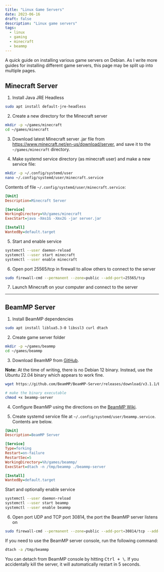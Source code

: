 ```yaml
---
title: "Linux Game Servers"
date: 2023-06-16
draft: false
description: "Linux game servers"
tags:
  - linux
  - gaming
  - minecraft
  - beammp
---
```


A quick guide on installing various game servers on Debian. As I write more 
guides for installing different game servers, this page may be split up into
multiple pages.

## Minecraft Server

1. Install Java JRE Headless

```bash
sudo apt install default-jre-headless
```

2. Create a new directory for the Minecraft server

```bash
mkdir -p ~/games/minecraft
cd ~/games/minecraft
```

3. Download latest Minecraft server .jar file from https://www.minecraft.net/en-us/download/server,
and save it to the `~/games/minecraft` directory.

4. Make systemd service directory (as minecraft user) and make a new service file:

```bash
mkdir -p ~/.config/systemd/user
nano ~/.config/systemd/user/minecraft.service
```

Contents of file `~/.config/systemd/user/minecraft.service`:

```ini
[Unit]
Description=Minecraft Server

[Service]
WorkingDirectory=%h/games/minecraft
ExecStart=java -Xms1G -Xmx2G -jar server.jar

[Install]
WantedBy=default.target
```

5. Start and enable service

```bash
systemctl --user daemon-reload
systemctl --user start minecraft
systemctl --user enable minecraft
```

6. Open port 25565/tcp in firewall to allow others to connect to the server

```bash
sudo firewall-cmd --permanent --zone=public --add-port=25565/tcp 
```

7. Launch Minecraft on your computer and connect to the server

---

## BeamMP Server

1. Install BeamMP dependencies

```bash
sudo apt install liblua5.3-0 libssl3 curl dtach
```

2. Create game server folder

```bash
mkdir -p ~/games/beammp
cd ~/games/beammp
```

3. Download BeamMP from [GitHub](https://github.com/BeamMP/BeamMP-Server/releases).

**Note:** At the time of writing, there is no Debian 12 binary. Instead, use the
Ubuntu 22.04 binary which appears to work fine.

```bash
wget https://github.com/BeamMP/BeamMP-Server/releases/download/v3.1.1/BeamMP-Server-ubuntu-22.04 -O beammp-server

# make the binary executable
chmod +x beammp-server
```

4. Configure BeamMP using the directions on the [BeamMP Wiki](https://wiki.beammp.com/en/home/server-installation).

5. Create systemd service file at `~/.config/systemd/user/beammp.service`. Contents are below.

```ini
[Unit]
Description=BeamMP Server

[Service]
Type=forking
Restart=on-failure
RestartSec=5
WorkingDirectory=%h/games/beammp/
ExecStart=dtach -n /tmp/beammp ./beammp-server

[Install]
WantedBy=default.target
```

Start and optionally enable service
```bash
systemctl --user daemon-reload
systemctl --user start beammp
systemctl --user enable beammp
```

6. Open port UDP and TCP port 30814, the port the BeamMP server listens on

```bash
sudo firewall-cmd --permanent --zone=public --add-port=30814/tcp --add-port=30814/udp
```

If you need to use the BeamMP server console, run the following command:

```bash
dtach -a /tmp/beammp
```

You can detach from BeamMP console by hitting <kbd>Ctrl + \\</kbd>. If you
accidentally kill the server, it will automatically restart in 5 seconds.
